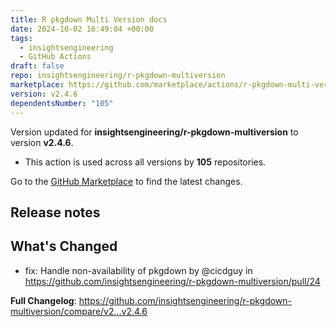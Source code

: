 ```yaml
---
title: R pkgdown Multi Version docs
date: 2024-10-02 16:49:04 +00:00
tags:
  - insightsengineering
  - GitHub Actions
draft: false
repo: insightsengineering/r-pkgdown-multiversion
marketplace: https://github.com/marketplace/actions/r-pkgdown-multi-version-docs
version: v2.4.6
dependentsNumber: "105"
---
```



Version updated for **insightsengineering/r-pkgdown-multiversion** to version **v2.4.6**.
- This action is used across all versions by **105** repositories.

Go to the [GitHub Marketplace](https://github.com/marketplace/actions/r-pkgdown-multi-version-docs) to find the latest changes.

## Release notes

## What's Changed
* fix: Handle non-availability of pkgdown by @cicdguy in https://github.com/insightsengineering/r-pkgdown-multiversion/pull/24


**Full Changelog**: https://github.com/insightsengineering/r-pkgdown-multiversion/compare/v2...v2.4.6
